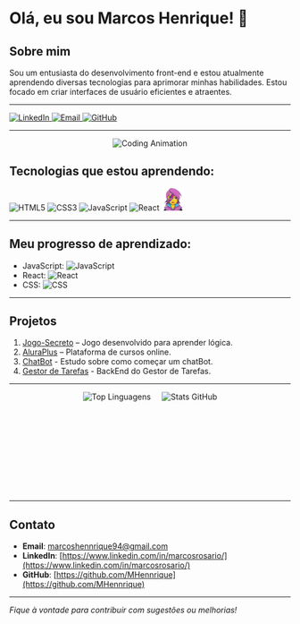 # Olá, eu sou Marcos Henrique! 👋

## Sobre mim
Sou um entusiasta do desenvolvimento front-end e estou atualmente aprendendo diversas tecnologias para aprimorar minhas habilidades. Estou focado em criar interfaces de usuário eficientes e atraentes.

---

<!-- Badges de contato -->
<p>
  <a href="https://www.linkedin.com/in/marcosrosario/" target="_blank">
    <img alt="LinkedIn" src="https://img.shields.io/badge/-LinkedIn-blue?style=flat&logo=linkedin&logoColor=white" />
  </a>
  <a href="mailto:marcoshennrique94@gmail.com" target="_blank">
    <img alt="Email" src="https://img.shields.io/badge/-Email-c14438?style=flat&logo=gmail&logoColor=white" />
  </a>
  <a href="https://github.com/MHennrique" target="_blank">
    <img alt="GitHub" src="https://img.shields.io/badge/-GitHub-181717?style=flat&logo=github&logoColor=white" />
  </a>
</p>

---

<!-- Imagem ou banner animado (exemplo genérico, pode trocar) -->
<p align="center">
  <img src="https://media.giphy.com/media/3o7aD2saalBwwftBIY/giphy.gif" alt="Coding Animation" width="400"/>
</p>

<!-- Seção de skills com ícones -->
## Tecnologias que estou aprendendo:

<p>
  <img alt="HTML5" src="https://cdn.jsdelivr.net/gh/devicons/devicon/icons/html5/html5-original.svg" width="40" height="40"/>
  <img alt="CSS3" src="https://cdn.jsdelivr.net/gh/devicons/devicon/icons/css3/css3-original.svg" width="40" height="40"/>
  <img alt="JavaScript" src="https://cdn.jsdelivr.net/gh/devicons/devicon/icons/javascript/javascript-original.svg" width="40" height="40"/>
  <img alt="React" src="https://cdn.jsdelivr.net/gh/devicons/devicon/icons/react/react-original.svg" width="40" height="40"/>
  <img alt="Emotion" src="https://raw.githubusercontent.com/emotion-js/emotion/main/emotion.png" width="40" height="40"/>
</p>

---

<!-- Barra de progresso -->
## Meu progresso de aprendizado:

- JavaScript: ![JavaScript](https://img.shields.io/badge/JavaScript-80%25-brightgreen)
- React: ![React](https://img.shields.io/badge/React-65%25-yellowgreen)
- CSS: ![CSS](https://img.shields.io/badge/CSS-90%25-brightgreen)


---

<!-- Projetos com links -->
## Projetos

1. [Jogo-Secreto](https://github.com/MHennrique/Jogo-Secreto) – Jogo desenvolvido para aprender lógica.
2. [AluraPlus](https://github.com/MHennrique/AluraPlus) – Plataforma de cursos online.
3. [ChatBot](https://github.com/MHennrique/meuChatBot) - Estudo sobre como começar um chatBot.
4. [Gestor de Tarefas](https://github.com/MHennrique/App_Gestao_tarefas) - BackEnd do Gestor de Tarefas.

---

<!-- GitHub stats cards lado a lado -->
<div style="display: flex; gap: 20px; justify-content: center;">

  <img src="https://github-readme-stats.vercel.app/api/top-langs/?username=MHennrique&layout=compact&langs_count=7&theme=dracula" alt="Top Linguagens" height="180" />

  <img src="https://github-readme-stats.vercel.app/api?username=MHennrique&show_icons=true&theme=dracula&include_all_commits=true&count_private=true" alt="Stats GitHub" height="180" />

</div>

---

## Contato
- **Email**: [marcoshennrique94@gmail.com](mailto:marcoshennrique94@gmail.com)  
- **LinkedIn**: [https://www.linkedin.com/in/marcosrosario/](https://www.linkedin.com/in/marcosrosario/)  
- **GitHub**: [https://github.com/MHennrique](https://github.com/MHennrique)

---

_Fique à vontade para contribuir com sugestões ou melhorias!_  
